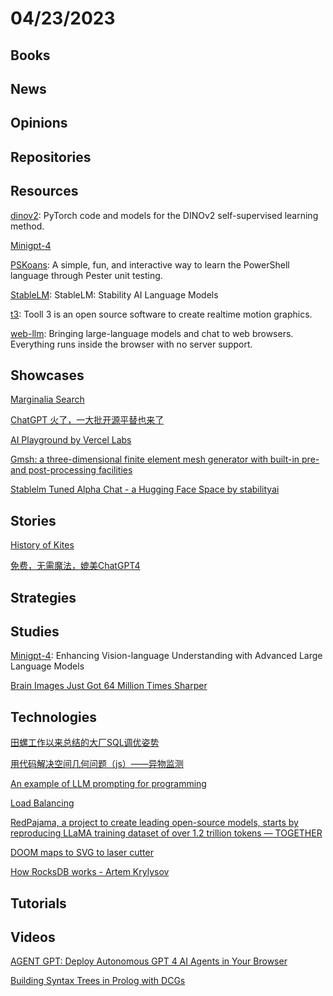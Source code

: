 # 04/23/2023

## Books

## News

## Opinions

## Repositories

## Resources
[dinov2](https://github.com/facebookresearch/dinov2): PyTorch code and models for the DINOv2 self-supervised learning method.

[Minigpt-4](https://github.com/Vision-CAIR/MiniGPT-4)

[PSKoans](https://github.com/vexx32/PSKoans): A simple, fun, and interactive way to learn the PowerShell language through Pester unit testing.

[StableLM](https://github.com/Stability-AI/StableLM): StableLM: Stability AI Language Models

[t3](https://github.com/still-scene/t3): Tooll 3 is an open source software to create realtime motion graphics.

[web-llm](https://github.com/mlc-ai/web-llm): Bringing large-language models and chat to web browsers. Everything runs inside the browser with no server support.

## Showcases
[Marginalia Search](https://search.marginalia.nu/)

[ChatGPT 火了，一大批开源平替也来了](https://my.oschina.net/oscpyaqxylk/blog/8671170)

[AI Playground by Vercel Labs](https://play.vercel.ai/)

[Gmsh: a three-dimensional finite element mesh generator with built-in pre- and post-processing facilities](https://gmsh.info/)

[Stablelm Tuned Alpha Chat - a Hugging Face Space by stabilityai](https://huggingface.co/spaces/stabilityai/stablelm-tuned-alpha-chat)

## Stories
[History of Kites](https://www.kite.org/about-kites/history-of-kites/)

[免费，无需魔法，媲美ChatGPT4](https://juejin.cn/post/7223373957087756325)

## Strategies

## Studies
[Minigpt-4](https://minigpt-4.github.io/): Enhancing Vision-language Understanding with Advanced Large Language Models

[Brain Images Just Got 64 Million Times Sharper](https://today.duke.edu/2023/04/brain-images-just-got-64-million-times-sharper)

## Technologies
[田螺工作以来总结的大厂SQL调优姿势](https://mp.weixin.qq.com/s/MrHzkzwvV_FxxQ7u1xO8nQ)

[用代码解决空间几何问题（js）——异物监测](https://juejin.cn/post/7222848347101577274)

[An example of LLM prompting for programming](https://martinfowler.com/articles/2023-chatgpt-xu-hao.html)

[Load Balancing](https://samwho.dev/load-balancing/)

[RedPajama, a project to create leading open-source models, starts by reproducing LLaMA training dataset of over 1.2 trillion tokens — TOGETHER](https://www.together.xyz/blog/redpajama)

[DOOM maps to SVG to laser cutter](https://theor.xyz/doom-maps-laser-cut/)

[How RocksDB works - Artem Krylysov](https://artem.krylysov.com/blog/2023/04/19/how-rocksdb-works/)

## Tutorials

## Videos
[AGENT GPT: Deploy Autonomous GPT 4 AI Agents in Your Browser](https://www.youtube.com/watch?v=g28a-M4JRac)

[Building Syntax Trees in Prolog with DCGs](https://www.youtube.com/watch?v=QGXypIkV-GU)
